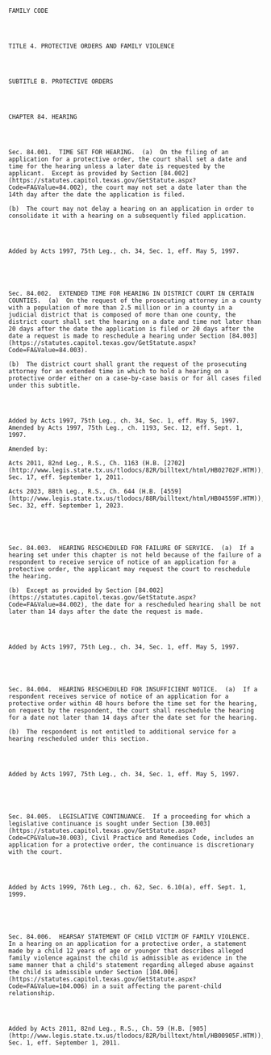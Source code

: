 ﻿
    
    
    	
    					
    
    
    FAMILY CODE
    
      
    
    
    TITLE 4. PROTECTIVE ORDERS AND FAMILY VIOLENCE
    
      
    
    
    SUBTITLE B. PROTECTIVE ORDERS
    
      
    
    
    CHAPTER 84. HEARING
    
      
    
    
    Sec. 84.001.  TIME SET FOR HEARING.  (a)  On the filing of an application for a protective order, the court shall set a date and time for the hearing unless a later date is requested by the applicant.  Except as provided by Section [84.002](https://statutes.capitol.texas.gov/GetStatute.aspx?Code=FA&Value=84.002), the court may not set a date later than the 14th day after the date the application is filed.
    
    (b)  The court may not delay a hearing on an application in order to consolidate it with a hearing on a subsequently filed application.
    
    
    
    
    Added by Acts 1997, 75th Leg., ch. 34, Sec. 1, eff. May 5, 1997.
    
    
    
    
    
    Sec. 84.002.  EXTENDED TIME FOR HEARING IN DISTRICT COURT IN CERTAIN COUNTIES.  (a)  On the request of the prosecuting attorney in a county with a population of more than 2.5 million or in a county in a judicial district that is composed of more than one county, the district court shall set the hearing on a date and time not later than 20 days after the date the application is filed or 20 days after the date a request is made to reschedule a hearing under Section [84.003](https://statutes.capitol.texas.gov/GetStatute.aspx?Code=FA&Value=84.003).
    
    (b)  The district court shall grant the request of the prosecuting attorney for an extended time in which to hold a hearing on a protective order either on a case-by-case basis or for all cases filed under this subtitle.
    
    
    
    
    Added by Acts 1997, 75th Leg., ch. 34, Sec. 1, eff. May 5, 1997.  Amended by Acts 1997, 75th Leg., ch. 1193, Sec. 12, eff. Sept. 1, 1997.
    
    Amended by: 
    
    Acts 2011, 82nd Leg., R.S., Ch. 1163 (H.B. [2702](http://www.legis.state.tx.us/tlodocs/82R/billtext/html/HB02702F.HTM)), Sec. 17, eff. September 1, 2011.
    
    Acts 2023, 88th Leg., R.S., Ch. 644 (H.B. [4559](http://www.legis.state.tx.us/tlodocs/88R/billtext/html/HB04559F.HTM)), Sec. 32, eff. September 1, 2023.
    
    
    
    
    
    Sec. 84.003.  HEARING RESCHEDULED FOR FAILURE OF SERVICE.  (a)  If a hearing set under this chapter is not held because of the failure of a respondent to receive service of notice of an application for a protective order, the applicant may request the court to reschedule the hearing.
    
    (b)  Except as provided by Section [84.002](https://statutes.capitol.texas.gov/GetStatute.aspx?Code=FA&Value=84.002), the date for a rescheduled hearing shall be not later than 14 days after the date the request is made.
    
    
    
    
    Added by Acts 1997, 75th Leg., ch. 34, Sec. 1, eff. May 5, 1997.
    
    
    
    
    
    Sec. 84.004.  HEARING RESCHEDULED FOR INSUFFICIENT NOTICE.  (a)  If a respondent receives service of notice of an application for a protective order within 48 hours before the time set for the hearing, on request by the respondent, the court shall reschedule the hearing for a date not later than 14 days after the date set for the hearing.
    
    (b)  The respondent is not entitled to additional service for a hearing rescheduled under this section.
    
    
    
    
    Added by Acts 1997, 75th Leg., ch. 34, Sec. 1, eff. May 5, 1997.
    
    
    
    
    
    Sec. 84.005.  LEGISLATIVE CONTINUANCE.  If a proceeding for which a legislative continuance is sought under Section [30.003](https://statutes.capitol.texas.gov/GetStatute.aspx?Code=CP&Value=30.003), Civil Practice and Remedies Code, includes an application for a protective order, the continuance is discretionary with the court.
    
    
    
    
    Added by Acts 1999, 76th Leg., ch. 62, Sec. 6.10(a), eff. Sept. 1, 1999.
    
    
    
    
    
    Sec. 84.006.  HEARSAY STATEMENT OF CHILD VICTIM OF FAMILY VIOLENCE.  In a hearing on an application for a protective order, a statement made by a child 12 years of age or younger that describes alleged family violence against the child is admissible as evidence in the same manner that a child's statement regarding alleged abuse against the child is admissible under Section [104.006](https://statutes.capitol.texas.gov/GetStatute.aspx?Code=FA&Value=104.006) in a suit affecting the parent-child relationship.
    
    
    
    
    Added by Acts 2011, 82nd Leg., R.S., Ch. 59 (H.B. [905](http://www.legis.state.tx.us/tlodocs/82R/billtext/html/HB00905F.HTM)), Sec. 1, eff. September 1, 2011.
    
    
    
    
    				
